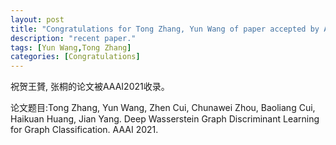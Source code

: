 ```yaml
---
layout: post
title: "Congratulations for Tong Zhang, Yun Wang of paper accepted by AAAI 21!"
description: "recent paper."
tags: [Yun Wang,Tong Zhang]
categories: [Congratulations]
---
```

祝贺王贇, 张桐的论文被AAAI2021收录。

论文题目:Tong Zhang, Yun Wang, Zhen Cui, Chunawei Zhou, Baoliang Cui, Haikuan Huang, Jian Yang. Deep Wasserstein Graph Discriminant Learning for Graph Classification. AAAI 2021.


